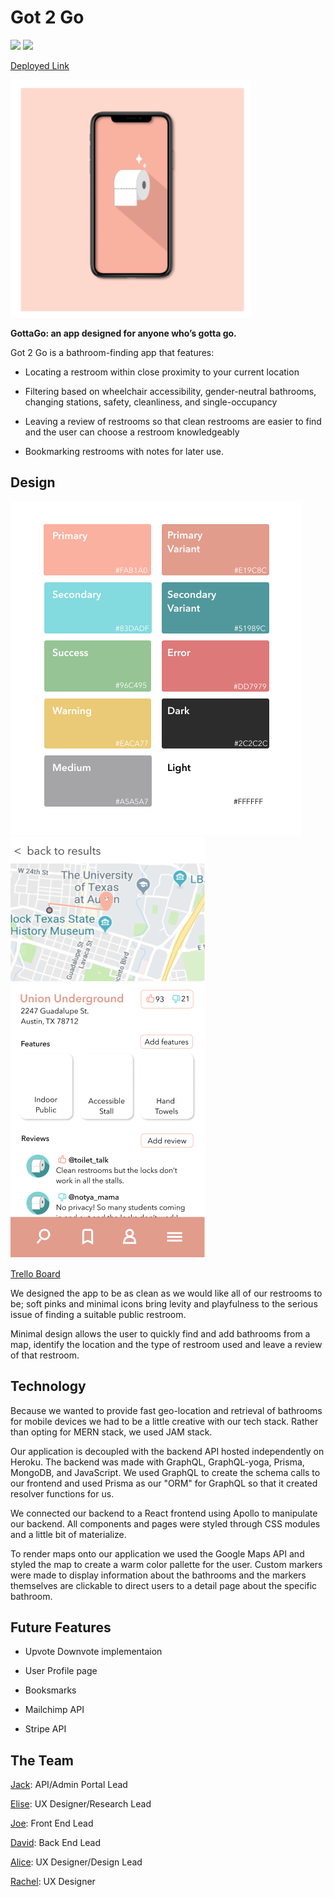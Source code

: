 # Got 2 Go
![](https://img.shields.io/badge/Deployed-✓-brightgreen) ![](https://img.shields.io/badge/Version-0.1-fab1a0)

[Deployed Link](https://g2g-gottago.herokuapp.com/welcome)

![alt text](/public/G2G.png)

**GottaGo: an app designed for anyone who’s gotta go.**

Got 2 Go is a bathroom-finding app that features:

* Locating a restroom within close proximity to your current location

* Filtering based on wheelchair accessibility, gender-neutral bathrooms, changing stations, safety, cleanliness, and single-occupancy

* Leaving a review of restrooms so that clean restrooms are easier to find and the user can choose a restroom knowledgeably

* Bookmarking restrooms with notes for later use.

## Design

![alt text](/public/color-styles.png)
![alt text](/public/bathroom-listing-page.png)

[Trello Board](https://trello.com/b/mncwglez/project-devutantes)

We designed the app to be as clean as we would like all of our restrooms to be; soft pinks and minimal icons bring levity and playfulness to the serious issue of finding a suitable public restroom.

Minimal design allows the user to quickly find and add bathrooms from a map, identify the location and the type of restroom used and leave a review of that restroom.

## Technology

Because we wanted to provide fast geo-location and retrieval of bathrooms for mobile devices we had to be a little creative with our tech stack. Rather than opting for MERN stack, we used JAM stack.

Our application is decoupled with the backend API hosted independently on Heroku. The backend was made with GraphQL, GraphQL-yoga, Prisma, MongoDB, and JavaScript. We used GraphQL to create the schema calls to our frontend and used Prisma as our "ORM" for GraphQL so that it created resolver functions for us.

We connected our backend to a React frontend using Apollo to manipulate our backend. All components and pages were styled through CSS modules and a little bit of materialize.

To render maps onto our application we used the Google Maps API and styled the map to create a warm color pallette for the user. Custom markers were made to display information about the bathrooms and the markers themselves are clickable to direct users to a detail page about the specific bathroom.


## Future Features

* Upvote Downvote implementaion

* User Profile page

* Booksmarks

* Mailchimp API

* Stripe API

## The Team


[Jack](https://github.com/Jground-33): API/Admin Portal Lead

[Elise](https://eliseentzenberger.com ): UX Designer/Research Lead

[Joe](https://github.com/SleepyJosus): Front End Lead

[David](https://github.com/baeddavid): Back End Lead

[Alice](https://aliceccheung.com): UX Designer/Design Lead

[Rachel](https://rachelakerley.com): UX Designer

